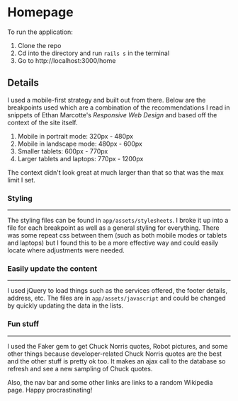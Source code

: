 # Homepage

To run the application:

1. Clone the repo
2. Cd into the directory and run `rails s` in the terminal
3. Go to http://localhost:3000/home

## Details

I used a mobile-first strategy and built out from there. Below are the breakpoints used which are a combination of the recommendations I read in snippets of Ethan Marcotte's _Responsive Web Design_ and based off the context of the site itself.

1. Mobile in portrait mode: 320px - 480px
2. Mobile in landscape mode: 480px - 600px
3. Smaller tablets: 600px - 770px
4. Larger tablets and laptops: 770px - 1200px

The context didn't look great at much larger than that so that was the max limit I set.

### Styling
___
The styling files can be found in `app/assets/stylesheets`. I broke it up into a file for each breakpoint as well as a general styling for everything. There was some repeat css between them (such as both mobile modes or tablets and laptops) but I found this to be a more effective way and could easily locate where adjustments were needed.

### Easily update the content
___
I used jQuery to load things such as the services offered, the footer details, address, etc. The files are in `app/assets/javascript` and could be changed by quickly updating the data in the lists.

### Fun stuff
___
I used the Faker gem to get Chuck Norris quotes, Robot pictures, and some other things because developer-related Chuck Norris quotes are the best and the other stuff is pretty ok too. It makes an ajax call to the database so refresh and see a new sampling of Chuck quotes.

Also, the nav bar and some other links are links to a random Wikipedia page. Happy procrastinating!
